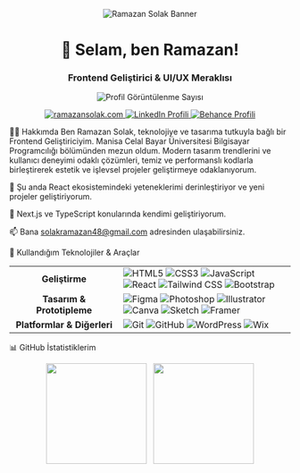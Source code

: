 <!-- Banner -->

<p align="center">
<img src="https://www.google.com/search?q=https://placehold.co/1200x300/0f172a/2dd4bf%3Ftext%3DRamazan%2BSolak%26font%3Dinter" alt="Ramazan Solak Banner">
</p>

<h1 align="center">👋 Selam, ben Ramazan!</h1>
<h3 align="center">Frontend Geliştirici & UI/UX Meraklısı</h3>

<p align="center">
<img src="https://www.google.com/search?q=https://komarev.com/ghpvc/%3Fusername%3Dsolakramazan%26label%3DProfil%2BG%C3%B6r%C3%BCnt%C3%BClenme%26color%3D0e75b6%26style%3Dflat" alt="Profil Görüntülenme Sayısı" />
</p>

<p align="center">
<a href="https://ramazansolak.com" target="_blank">
<img src="https://www.google.com/search?q=https://img.shields.io/badge/Website-ramazansolak.com-blue%3Fstyle%3Dfor-the-badge%26logo%3Dgoogle-chrome%26logoColor%3Dwhite" alt="ramazansolak.com"/>
</a>
<a href="https://www.linkedin.com/in/ramazan-solak-2bb016227/" target="_blank">
<img src="https://www.google.com/search?q=https://img.shields.io/badge/LinkedIn-Ramazan_Solak-0A66C2%3Fstyle%3Dfor-the-badge%26logo%3Dlinkedin%26logoColor%3Dwhite" alt="LinkedIn Profili"/>
</a>
<a href="https://www.behance.net/ramazansolak" target="_blank">
<img src="https://www.google.com/search?q=https://img.shields.io/badge/Behance-Ramazan_Solak-053EFF%3Fstyle%3Dfor-the-badge%26logo%3Dbehance%26logoColor%3Dwhite" alt="Behance Profili"/>
</a>
</p>

👨‍💻 Hakkımda
Ben Ramazan Solak, teknolojiye ve tasarıma tutkuyla bağlı bir Frontend Geliştiriciyim. Manisa Celal Bayar Üniversitesi Bilgisayar Programcılığı bölümünden mezun oldum. Modern tasarım trendlerini ve kullanıcı deneyimi odaklı çözümleri, temiz ve performanslı kodlarla birleştirerek estetik ve işlevsel projeler geliştirmeye odaklanıyorum.

🔭 Şu anda React ekosistemindeki yeteneklerimi derinleştiriyor ve yeni projeler geliştiriyorum.

🌱 Next.js ve TypeScript konularında kendimi geliştiriyorum.

📫 Bana solakramazan48@gmail.com adresinden ulaşabilirsiniz.

🚀 Kullandığım Teknolojiler & Araçlar
<table>
<tr>
<td align="center" width="180">
<strong>Geliştirme</strong>
</td>
<td>
<img src="https://www.google.com/search?q=https://img.shields.io/badge/HTML5-%2523E34F26.svg%3Fstyle%3Dfor-the-badge%26logo%3Dhtml5%26logoColor%3Dwhite" alt="HTML5"/>
<img src="https://www.google.com/search?q=https://img.shields.io/badge/CSS3-%25231572B6.svg%3Fstyle%3Dfor-the-badge%26logo%3Dcss3%26logoColor%3Dwhite" alt="CSS3"/>
<img src="https://www.google.com/search?q=https://img.shields.io/badge/JavaScript-%2523F7DF1E.svg%3Fstyle%3Dfor-the-badge%26logo%3Djavascript%26logoColor%3Dblack" alt="JavaScript"/>
<img src="https://www.google.com/search?q=https://img.shields.io/badge/React-%252320232A.svg%3Fstyle%3Dfor-the-badge%26logo%3Dreact%26logoColor%3D%252361DAFB" alt="React"/>
<img src="https://www.google.com/search?q=https://img.shields.io/badge/Tailwind_CSS-%252338B2AC.svg%3Fstyle%3Dfor-the-badge%26logo%3Dtailwind-css%26logoColor%3Dwhite" alt="Tailwind CSS"/>
<img src="https://www.google.com/search?q=https://img.shields.io/badge/Bootstrap-%25237952B3.svg%3Fstyle%3Dfor-the-badge%26logo%3Dbootstrap%26logoColor%3Dwhite" alt="Bootstrap"/>
</td>
</tr>
<tr>
<td align="center">
<strong>Tasarım & Prototipleme</strong>
</td>
<td>
<img src="https://www.google.com/search?q=https://img.shields.io/badge/Figma-%2523F24E1E.svg%3Fstyle%3Dfor-the-badge%26logo%3Dfigma%26logoColor%3Dwhite" alt="Figma"/>
<img src="https://www.google.com/search?q=https://img.shields.io/badge/Adobe%2520Photoshop-%252331A8FF.svg%3Fstyle%3Dfor-the-badge%26logo%3DAdobe%2520Photoshop%26logoColor%3Dwhite" alt="Photoshop"/>
<img src="https://www.google.com/search?q=https://img.shields.io/badge/Adobe%2520Illustrator-%2523FF9A00.svg%3Fstyle%3Dfor-the-badge%26logo%3DAdobe%2520Illustrator%26logoColor%3Dwhite" alt="Illustrator"/>
<img src="https://www.google.com/search?q=https://img.shields.io/badge/Canva-%252300C4CC.svg%3Fstyle%3Dfor-the-badge%26logo%3DCanva%26logoColor%3Dwhite" alt="Canva"/>
<img src="https://www.google.com/search?q=https://img.shields.io/badge/Sketch-%2523F7B500.svg%3Fstyle%3Dfor-the-badge%26logo%3Dsketch%26logoColor%3Dwhite" alt="Sketch"/>
<img src="https://www.google.com/search?q=https://img.shields.io/badge/Framer-%25230055FF.svg%3Fstyle%3Dfor-the-badge%26logo%3Dframer%26logoColor%3Dwhite" alt="Framer"/>
</td>
</tr>
<tr>
<td align="center">
<strong>Platformlar & Diğerleri</strong>
</td>
<td>
<img src="https://www.google.com/search?q=https://img.shields.io/badge/Git-%2523F05032.svg%3Fstyle%3Dfor-the-badge%26logo%3Dgit%26logoColor%3Dwhite" alt="Git"/>
<img src="https://www.google.com/search?q=https://img.shields.io/badge/GitHub-%2523181717.svg%3Fstyle%3Dfor-the-badge%26logo%3Dgithub%26logoColor%3Dwhite" alt="GitHub"/>
<img src="https://www.google.com/search?q=https://img.shields.io/badge/WordPress-%252321759B.svg%3Fstyle%3Dfor-the-badge%26logo%3DWordPress%26logoColor%3Dwhite" alt="WordPress"/>
<img src="https://www.google.com/search?q=https://img.shields.io/badge/Wix-%2523000000.svg%3Fstyle%3Dfor-the-badge%26logo%3Dwix%26logoColor%3Dwhite" alt="Wix"/>
</td>
</tr>
</table>

📊 GitHub İstatistiklerim
<p align="center">
<img height="180em" src="https://www.google.com/search?q=https://github-readme-stats.vercel.app/api%3Fusername%3Dsolakramazan%26show_icons%3Dtrue%26theme%3Dtokyonight%26include_all_commits%3Dtrue%26count_private%3Dtrue%26rank_icon%3Dgithub"/>&nbsp;&nbsp;
<img height="180em" src="https://www.google.com/search?q=https://github-readme-stats.vercel.app/api/top-langs/%3Fusername%3Dsolakramazan%26layout%3Dcompact%26langs_count%3D8%26theme%3Dtokyonight"/>
</p>
